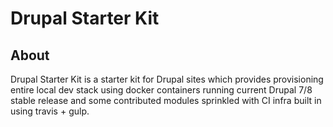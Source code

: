 # Drupal Starter Kit

## About
Drupal Starter Kit is a starter kit for Drupal sites which provides provisioning entire local
dev stack using docker containers running current Drupal 7/8 stable release and some contributed
modules sprinkled with CI infra built in using travis + gulp.
